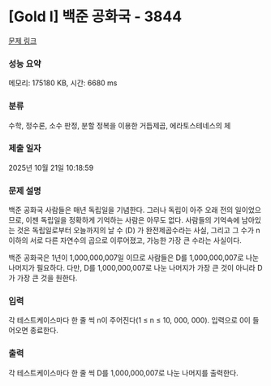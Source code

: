 # [Gold I] 백준 공화국 - 3844 

[문제 링크](https://www.acmicpc.net/problem/3844) 

### 성능 요약

메모리: 175180 KB, 시간: 6680 ms

### 분류

수학, 정수론, 소수 판정, 분할 정복을 이용한 거듭제곱, 에라토스테네스의 체

### 제출 일자

2025년 10월 21일 10:18:59

### 문제 설명

<p>백준 공화국 사람들은 매년 독립일을 기념한다. 그러나 독립이 아주 오래 전의 일이었으므로, 이젠 독립일을 정확하게 기억하는 사람은 아무도 없다. 사람들의 기억속에 남아있는 것은 독립일로부터 오늘까지의 날 수 (D) 가 완전제곱수라는 사실, 그리고 그 수가 n이하의 서로 다른 자연수의 곱으로 이루어졌고, 가능한 가장 큰 수라는 사실이다.</p>

<p>백준 공화국은 1년이 1,000,000,007일 이므로 사람들은 D를 1,000,000,007로 나눈 나머지가 필요하다. 다만, D를 1,000,000,007로 나눈 나머지가 가장 큰 것이 아니라 D가 가장 큰 것을 원한다.</p>

### 입력 

 <p>각 테스트케이스마다 한 줄 씩 n이 주어진다(1 ≤ n ≤ 10, 000, 000). 입력으로 0이 들어오면 종료한다.</p>

### 출력 

 <p>각 테스트케이스마다 한 줄 씩 D를 1,000,000,007로 나눈 나머지를 출력한다.</p>

